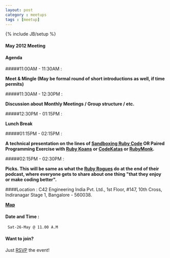 ```yaml
---
layout: post
category : meetups
tags : [meetup]
---
```

{% include JB/setup %}

#### May 2012 Meeting

#### Agenda 

#####11:00AM - 11:30AM :

**Meet & Mingle (May be formal round of short introductions as well, if time permits)**

#####11:30AM - 12:30PM :

**Discussion about Monthly Meetings / Group structure / etc.**

#####12:30PM - 01:15PM :

**Lunch Break**

#####01:15PM - 02:15PM :

**A technical presentation on the lines of [Sandboxing Ruby Code](http://confreaks.com/videos/930-rubyconfindia2012-sandboxing-ruby-code-lessons-from-the-battlefield) OR Paired Programming Exercise with [Ruby Koans](http://rubykoans.com/) or [CodeKatas](http://codekata.pragprog.com/) or [RubyMonk](http://rubymonk.com/).**

#####02:15PM - 02:30PM :

**Picks. This will be same as what the [Ruby Rogues](http://rubyrogues.com/picks/) do at the end of their podcast, where everyone gets to share about one thing "that they enjoy or make coding better".**



####Location : 
    C42 Engineering India Pvt. Ltd.,
    1st Floor, #147, 10th Cross,
    Indiranagar Stage 1,
    Bangalore - 560038.
	
**[Map](http://x.c42.in/c42office)**

#### Date and Time :
     Sat-26-May @ 11.00 A.M

#### Want to join?
Just [RSVP](http://gathers.us/events/bangalore-ruby-user-group-may-2012-meeting) the event!      


